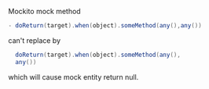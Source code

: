 Mockito mock method 
```java
- doReturn(target).when(object).someMethod(any(),any())
```
  can't replace by 
```java
  doReturn(target).when(object).someMethod(any(),
  any())
```
which will cause mock entity return null. 
